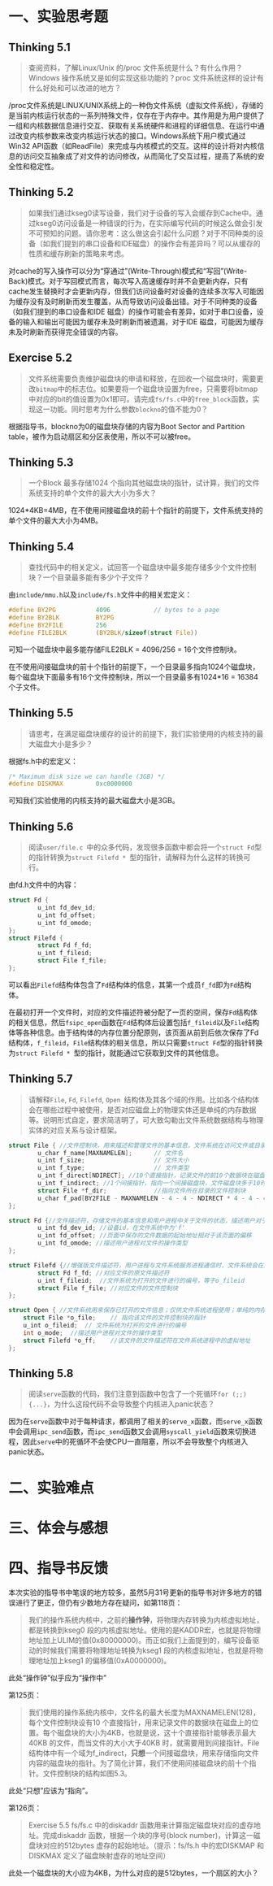 # 一、实验思考题

## Thinking 5.1

> 查阅资料，了解Linux/Unix 的/proc 文件系统是什么？有什么作用？Windows 操作系统又是如何实现这些功能的？proc 文件系统这样的设计有什么好处和可以改进的地方？

/proc文件系统是LINUX/UNIX系统上的一种伪文件系统（虚拟文件系统），存储的是当前内核运行状态的一系列特殊文件，仅存在于内存中。其作用是为用户提供了一组和内核数据信息进行交互、获取有关系统硬件和进程的详细信息、在运行中通过改变内核参数来改变内核运行状态的接口。Windows系统下用户模式通过Win32 API函数（如ReadFile）来完成与内核模式的交互。这样的设计将对内核信息的访问交互抽象成了对文件的访问修改，从而简化了交互过程，提高了系统的安全性和稳定性。

## Thinking 5.2

> 如果我们通过kseg0读写设备，我们对于设备的写入会缓存到Cache中。通过kseg0访问设备是一种错误的行为，在实际编写代码的时候这么做会引发不可预知的问题。请你思考：这么做这会引起什么问题？对于不同种类的设备（如我们提到的串口设备和IDE磁盘）的操作会有差异吗？可以从缓存的性质和缓存刷新的策略来考虑。

对cache的写入操作可以分为“穿通过”(Write-Through)模式和“写回”(Write-Back)模式。对于写回模式而言，每次写入高速缓存时并不会更新内存，只有cache发生替换时才会更新内存，但我们访问设备时对设备的连续多次写入可能因为缓存没有及时刷新而发生覆盖，从而导致访问设备出错。对于不同种类的设备（如我们提到的串口设备和IDE 磁盘）的操作可能会有差异，如对于串口设备，设备的输入和输出可能因为缓存未及时刷新而被遗漏，对于IDE 磁盘，可能因为缓存未及时刷新而获得完全错误的内容。

## Exercise 5.2

> 文件系统需要负责维护磁盘块的申请和释放，在回收一个磁盘块时，需要更改`bitmap`中的标志位。如果要将一个磁盘块设置为free，只需要将bitmap中对应的bit的值设置为0x1即可。请完成`fs/fs.c`中的`free_block`函数，实现这一功能。同时思考为什么参数`blockno`的值不能为0？

根据指导书，blockno为0的磁盘块存储的内容为Boot Sector and Partition table，被作为启动扇区和分区表使用，所以不可以被free。

## Thinking 5.3

> 一个Block 最多存储1024 个指向其他磁盘块的指针，试计算，我们的文件系统支持的单个文件的最大大小为多大？

1024*4KB=4MB，在不使用间接磁盘块的前十个指针的前提下，文件系统支持的单个文件的最大大小为4MB。

## Thinking 5.4

> 查找代码中的相关定义，试回答一个磁盘块中最多能存储多少个文件控制块？一个目录最多能有多少个子文件？

由`include/mmu.h`以及`include/fs.h`文件中的相关宏定义：

```c
#define BY2PG           4096            // bytes to a page
#define BY2BLK          BY2PG
#define BY2FILE         256
#define FILE2BLK        (BY2BLK/sizeof(struct File))
```

可知一个磁盘块中最多能存储FILE2BLK = 4096/256 = 16个文件控制块。

在不使用间接磁盘块的前十个指针的前提下，一个目录最多指向1024个磁盘块，每个磁盘块下面最多有16个文件控制块，所以一个目录最多有1024*16 = 16384个子文件。

## Thinking 5.5

> 请思考，在满足磁盘块缓存的设计的前提下，我们实验使用的内核支持的最大磁盘大小是多少？

根据fs.h中的宏定义：

```c
/* Maximum disk size we can handle (3GB) */
#define DISKMAX         0xc0000000
```

可知我们实验使用的内核支持的最大磁盘大小是3GB。

## Thinking 5.6

> 阅读`user/file.c `中的众多代码，发现很多函数中都会将一个`struct Fd`型的指针转换为`struct Filefd * `型的指针，请解释为什么这样的转换可行。

由fd.h文件中的内容：

```c
struct Fd {
        u_int fd_dev_id;
        u_int fd_offset;
        u_int fd_omode;
};
struct Filefd {
        struct Fd f_fd;
        u_int f_fileid;
        struct File f_file;
};
```

可以看出`Filefd`结构体包含了`Fd`结构体的信息，其第一个成员`f_fd`即为`Fd`结构体。

在最初打开一个文件时，对应的文件描述符被分配了一页的空间，保存`Fd`结构体的相关信息，然后`fsipc_open`函数在`Fd`结构体后设置包括`f_fileid`以及`File`结构体等各种信息。由于结构体的内存位置分配原则，该页面从前到后依次保存了Fd结构体，`f_fileid`，`File`结构体的相关信息，所以只需要`struct Fd`型的指针转换为`struct Filefd * `型的指针，就能通过它获取到文件的其他信息。

## Thinking 5.7

> 请解释`File`, `Fd`, `Filefd`, `Open `结构体及其各个域的作用。比如各个结构体会在哪些过程中被使用，是否对应磁盘上的物理实体还是单纯的内存数据等。说明形式自定，要求简洁明了，可大致勾勒出文件系统数据结构与物理实体的对应关系与设计框架。

```c
struct File { //文件控制块，用来描述和管理文件的基本信息，文件系统在访问文件或目录时会将其装入到内存并将其作为文件的“指针”使用；对应磁盘上的物理实体；
        u_char f_name[MAXNAMELEN];      // 文件名
        u_int f_size;                   // 文件大小
        u_int f_type;                   // 文件类型
        u_int f_direct[NDIRECT]; //10个直接指针，记录文件的前10个数据块在磁盘上的位置
        u_int f_indirect; //1个间接指针，指向一个间接磁盘块，文件磁盘块多于10时，该磁盘块存储文件的其他数据块在磁盘上的位置
        struct File *f_dir;             //指向文件所在目录的文件控制块
        u_char f_pad[BY2FILE - MAXNAMELEN - 4 - 4 - NDIRECT * 4 - 4 - 4]; //用来占位，使文件控制块的大小正好等于BY2FILE(256)
};

struct Fd {//文件描述符，存储文件的基本信息和用户进程中关于文件的状态，描述用户对于文件操作；打开文件时单独分配一页保存Fd的信息，用户进程在访问文件或目录时会多次用到该结构体；单纯的内存数据；
        u_int fd_dev_id; //设备id，在文件系统中为'f'
        u_int fd_offset; //页面中保存的文件数据的起始地址相对于该页面的偏移
        u_int fd_omode; //描述用户进程对文件的操作类型
};

struct Filefd {//增强版文件描述符，用户进程与文件系统服务进程通信时，文件系统会在原Fd结构体的后面补充f_fileid和f_file，所以用户进程可以将Fd结构体直接强制转换为Filefd结构体使用，用户进程在访问文件或目录时会多次用到该结构体；单纯的内存数据；
        struct Fd f_fd; //对应文件的原文件描述符
        u_int f_fileid;  //文件系统为打开的文件进行的编号，等于o_fileid
        struct File f_file; //对应文件的文件控制块
};

struct Open { //文件系统用来保存已打开的文件信息；仅供文件系统进程使用；单纯的内存数据；
    struct File *o_file;    // 指向该文件的文件控制块的指针
    u_int o_fileid;  // 文件系统为打开的文件进行的编号
    int o_mode;  //描述用户进程对文件的操作类型
    struct Filefd *o_ff;    //该文件的文件描述符在文件系统进程中的虚拟地址
};
```

## Thinking 5.8

> 阅读`serve`函数的代码，我们注意到函数中包含了一个死循环`for (;;) {...}`，为什么这段代码不会导致整个内核进入panic状态？

因为在`serve`函数中对于每种请求，都调用了相关的`serve_x`函数，而`serve_x`函数中会调用`ipc_send`函数，而`ipc_send`函数又会调用`syscall_yield`函数来切换进程，因此`serve`中的死循环不会使CPU一直阻塞，所以不会导致整个内核进入panic状态。

# 二、实验难点

# 三、体会与感想

# 四、指导书反馈

本次实验的指导书中笔误的地方较多，虽然5月31号更新的指导书对许多地方的错误进行了更正，但仍有少数地方存在疑问，如第118页：

> 我们的操作系统内核中，之前的**操作钟**，将物理内存转换为内核虚拟地址，都是转换到kseg0 段的内核虚拟地址。使用的是KADDR宏，也就是将物理地址加上ULIM的值(0x80000000)。而正如我们上面提到的，编写设备驱动的时候我们需要将物理地址转换为kseg1 段的内核虚拟地址，也就是将物理地址加上kseg1 的偏移值(0xA0000000)。

此处“操作钟”似乎应为“操作中”

第125页：

> 我们使用的操作系统内核中，文件名的最大长度为MAXNAMELEN(128)，每个文件控制块设有10 个直接指针，用来记录文件的数据块在磁盘上的位置。每个磁盘块的大小为4KB，也就是说，这十个直接指针能够表示最大40KB 的文件，而当文件的大小大于40KB 时，就需要用到间接指针。File 结构体中有一个域为f_indirect，**只想**一个间接磁盘块，用来存储指向文件内容的磁盘块的指针。为了简化计算，我们不使用间接磁盘块的前十个指针。文件控制块的结构如图5.3。

此处“只想”应该为“指向”。

第126页：

>Exercise 5.5 fs/fs.c 中的diskaddr 函数用来计算指定磁盘块对应的虚存地址。完成diskaddr 函数，根据一个块的序号(block number)，计算这一磁盘块对应的512bytes 虚存的起始地址。（提示：fs/fs.h 中的宏DISKMAP 和DISKMAX 定义了磁盘映射虚存的地址空间）

此处一个磁盘块的大小应为4KB，为什么对应的是512bytes，一个扇区的大小？

